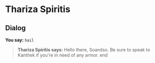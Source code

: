 # Thariza Spiritis
## Dialog

**You say:** `hail`



>**Thariza Spiritis says:** Hello there, Soandso. Be sure to speak to Kanthek if you're in need of any armor.
end
